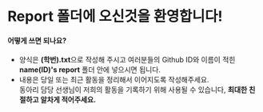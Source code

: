 # Report 폴더에 오신것을 환영합니다!

#### 어떻게 쓰면 되나요?

* 양식은 **(학번).txt**으로 작성해 주시고 여러분들의 Github ID와 이름이 적힌 **name(ID)'s report** 폴더 안에 넣으시면 됩니다.
* 내용은 당일 또는 최근 활동을 정리해서 이어지도록 작성해주세요. <br> 동아리 담당 선생님이 저희의 활동을 기록하기 위해 사용될 수 있습니다, **최대한 친절하고 알차게 적어주세요.**
